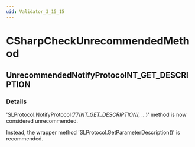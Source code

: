 ```yaml
---
uid: Validator_3_15_15
---
```


# CSharpCheckUnrecommendedMethod

## UnrecommendedNotifyProtocolNT_GET_DESCRIPTION

<!-- Description, Properties, ... sections are auto-generated. -->
<!-- REPLACE ME AUTO-GENERATION -->

### Details

'SLProtocol.NotifyProtocol(77/*NT_GET_DESCRIPTION*/, ...)' method is now considered unrecommended.

Instead, the wrapper method 'SLProtocol.GetParameterDescription()' is recommended.

<!-- Uncomment to add example code -->
<!--### Example code-->
